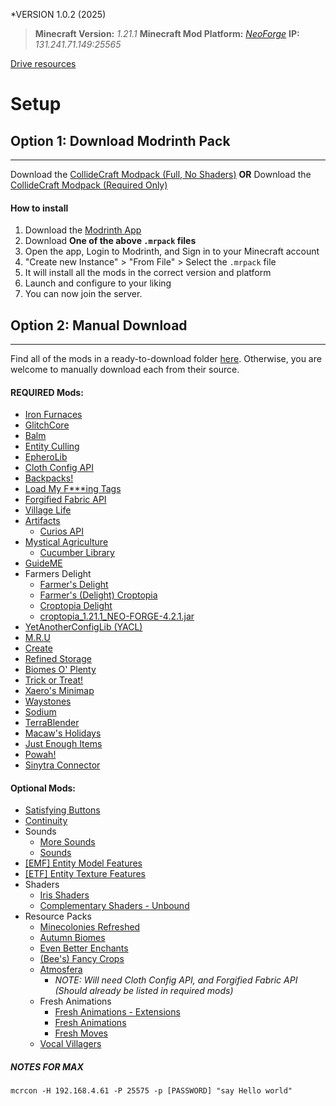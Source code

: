 *VERSION 1.0.2 (2025)

>**Minecraft Version:** *1.21.1*
**Minecraft Mod Platform:** [*NeoForge*](https://neoforged.net/)
**IP:** *131.241.71.149:25565*

[Drive resources ](https://drive.google.com/file/d/1p5w66P_puWh6PuOsEcNfHv4mxIPeNX1r/view?usp=sharing)
# Setup

## Option 1: Download Modrinth Pack 
--- 
Download the [CollideCraft Modpack (Full, No Shaders)](https://drive.google.com/file/d/1p5w66P_puWh6PuOsEcNfHv4mxIPeNX1r/view?usp=drive_link)
**OR** 
Download the [CollideCraft Modpack (Required Only)](https://drive.google.com/file/d/1WTa2vdM5Pscwlcl8cdc5v3tzTB9QP1nH/view?usp=drive_link)
#### How to install
1. Download the [Modrinth App](https://modrinth.com/app)
2. Download **One of the above `.mrpack` files**
3. Open the app, Login to Modrinth, and Sign in to your Minecraft account
4. "Create new Instance" > "From File" > Select the `.mrpack` file
5. It will install all the mods in the correct version and platform
6. Launch and configure to your liking
7. You can now join the server.
## Option 2: Manual Download
---
Find all of the mods in a ready-to-download folder [here](https://drive.google.com/drive/folders/1UnwppXrSglFDL6vsLFc4h_XJEas_VX2Y?usp=sharing).
Otherwise, you are welcome to manually download each from their source.
#### REQUIRED Mods:
- [Iron Furnaces](https://modrinth.com/mod/iron-furnaces)
- [GlitchCore](https://modrinth.com/mod/glitchcore)
- [Balm](https://modrinth.com/mod/balm)
- [Entity Culling](https://modrinth.com/mod/entityculling)
- [EpheroLib](https://modrinth.com/mod/epherolib)
- [Cloth Config API](https://modrinth.com/mod/cloth-config)
- [Backpacks!](https://modrinth.com/mod/vanilla-backpacks)
- [Load My F\*\*\*ing Tags](https://modrinth.com/mod/lmft)
- [Forgified Fabric API](https://modrinth.com/mod/forgified-fabric-api)
- [Village Life](https://modrinth.com/mod/village-life)
- [Artifacts](https://modrinth.com/mod/artifacts)
	-  [Curios API](https://modrinth.com/mod/curios)
- [Mystical Agriculture](https://modrinth.com/mod/mystical-agriculture)
	- [Cucumber Library](https://modrinth.com/mod/cucumber)
- [GuideME](https://modrinth.com/mod/guideme)
- Farmers Delight
	- [Farmer's Delight](https://modrinth.com/mod/farmers-delight)
	- [Farmer's (Delight) Croptopia](https://modrinth.com/mod/farmers-croptopia)
	- [Croptopia Delight](https://modrinth.com/mod/croptopia-delight)
	- [croptopia_1.21.1_NEO-FORGE-4.2.1.jar](https://www.curseforge.com/minecraft/mc-mods/croptopia/download/6788725)
- [YetAnotherConfigLib (YACL)](https://modrinth.com/mod/yacl)
- [M.R.U](https://modrinth.com/mod/mru)
- [Create](https://modrinth.com/mod/create)
- [Refined Storage](https://modrinth.com/mod/refined-storage)
- [Biomes O' Plenty](https://modrinth.com/mod/biomes-o-plenty)
- [Trick or Treat!](https://modrinth.com/mod/trick-or-treat)
- [Xaero's Minimap](https://modrinth.com/mod/xaeros-minimap)
- [Waystones](https://modrinth.com/mod/waystones)
- [Sodium](https://modrinth.com/mod/sodium)
- [TerraBlender](https://modrinth.com/mod/terrablender)
- [Macaw's Holidays](https://modrinth.com/mod/macaws-holidays)
- [Just Enough Items](https://modrinth.com/mod/jei)
- [Powah!](https://modrinth.com/mod/powah)
- [Sinytra Connector](https://modrinth.com/mod/connector)
#### Optional Mods:
- [Satisfying Buttons](https://modrinth.com/mod/satisfying-buttons)
- [Continuity](https://modrinth.com/mod/continuity)
- Sounds
	- [More Sounds](https://modrinth.com/mod/more-sounds)
	- [Sounds](https://modrinth.com/mod/sound)
- [[EMF] Entity Model Features](https://modrinth.com/mod/entity-model-features)
- [\[ETF\] Entity Texture Features](https://modrinth.com/mod/entitytexturefeatures)
- Shaders
	- [Iris Shaders](https://modrinth.com/mod/iris)
	- [Complementary Shaders - Unbound](https://modrinth.com/shader/complementary-unbound)
- Resource Packs
	- [Minecolonies Refreshed](https://modrinth.com/resourcepack/minecolonies-refreshed)
	- [Autumn Biomes](https://modrinth.com/resourcepack/autumn-biomes)
	- [Even Better Enchants](https://modrinth.com/resourcepack/even-better-enchants)
	- [(Bee's) Fancy Crops](https://modrinth.com/resourcepack/fancy-crops)
	- [Atmosfera](https://modrinth.com/mod/atmosfera)
		- *NOTE: Will need Cloth Config API, and Forgified Fabric API (Should already be listed in required mods)*
	- Fresh Animations
		- [Fresh Animations - Extensions](https://modrinth.com/resourcepack/fresh-animations-extensions)
		- [Fresh Animations](https://modrinth.com/resourcepack/fresh-animations)
		-  [Fresh Moves](https://modrinth.com/resourcepack/tras-fresh-player)
	-  [Vocal Villagers](https://modrinth.com/resourcepack/vvi)


##### NOTES FOR MAX
```shell
mcrcon -H 192.168.4.61 -P 25575 -p [PASSWORD] "say Hello world"
```
